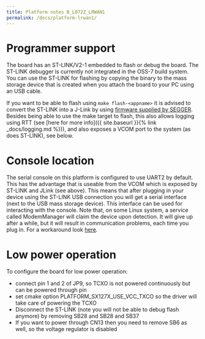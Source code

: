 ```yaml
---
title: Platform notes B_L072Z_LRWAN1
permalink: /docs/platform-lrwan1/
---
```


# Programmer support

The board has an ST-LINK/V2-1 embedded to flash or debug the board. The ST-LINK debugger is currently not integrated in the OSS-7 build system.
You can use the ST-LINK for flashing by copying the binary to the mass storage device that is created when you attach the board to your PC using an USB cable.

If you want to be able to flash using `make flash-<appname>` it is advised to convert the ST-LINK into a J-Link by using [firmware supplied by SEGGER](https://www.segger.com/products/debug-probes/j-link/models/other-j-links/st-link-on-board/). Besides being able to use the make target to flash,
this also allows logging using RTT (see [here for more info]({{ site.baseurl }}{% link _docs/logging.md %})), and also exposes a VCOM port to the system (as does ST-LINK), see below.

# Console location

The serial console on this platform is configured to use UART2 by default. This has the advantage that is useable from the VCOM which is exposed by ST-LINK and JLink (see above).
This means that after plugging in your device using the ST-LINK USB connection you will get a serial interface (next to the USB mass storage device).
This interface can be used for interacting with the console.
Note that, on some Linux system, a service called ModemManager will claim the device upon detection. It will give up after a while, but it will result in communication problems,
each time you plug in. For a workaround look [here](https://linux-tips.com/t/prevent-modem-manager-to-capture-usb-serial-devices/284).

# Low power operation

To configure the board for low power operation:
- connect pin 1 and 2 of JP9, so TCXO is not powered continuously but can be powered through pin
- set cmake option PLATFORM_SX127X_USE_VCC_TXCO so the driver will take care of powering the TCXO
- Disconnect the ST-LINK  (note you will not be able to debug flash anymore) by removing SB28 and SB28 and SB37
- If you want to power through CN13 then you need to remove SB6 as well, so the voltage regulator is disabled
